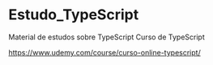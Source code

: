 # Estudo_TypeScript
Material de estudos sobre TypeScript
Curso de TypeScript

https://www.udemy.com/course/curso-online-typescript/
